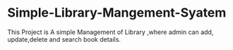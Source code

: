 # Simple-Library-Mangement-Syatem
This Project is A simple Management of Library ,where admin can add, update,delete and search book details.
